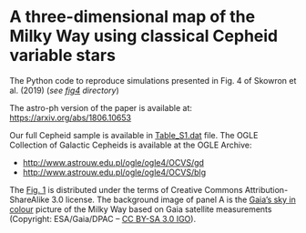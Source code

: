 # A three-dimensional map of the Milky Way using classical Cepheid variable stars

The Python code to reproduce simulations presented in Fig. 4 of Skowron et al. (2019) (_see [fig4](./fig4) directory_)

The astro-ph version of the paper is available at: https://arxiv.org/abs/1806.10653

Our full Cepheid sample is available in [Table\_S1.dat](./data/Table_S1.dat) file. The OGLE Collection of Galactic Cepheids is available at the OGLE Archive:
* http://www.astrouw.edu.pl/ogle/ogle4/OCVS/gd
* http://www.astrouw.edu.pl/ogle/ogle4/OCVS/blg

The [Fig. 1](./fig1.png) is distributed under the terms of Creative Commons Attribution-ShareAlike 3.0 license. The background image of panel A is the [Gaia’s sky in colour](https://www.esa.int/spaceinimages/Images/2018/04/Gaia_s_sky_in_colour2) picture of the Milky Way based on Gaia satellite measurements (Copyright: ESA/Gaia/DPAC – [CC BY-SA 3.0 IGO](https://creativecommons.org/licenses/by-sa/3.0/igo/)).
